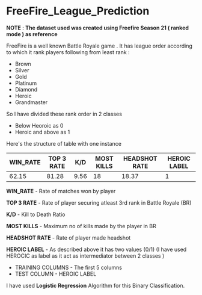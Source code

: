 # FreeFire_League_Prediction
__NOTE__ : __The dataset used was created using Freefire Season 21 ( ranked mode ) as reference__

FreeFire is a well known Battle Royale game . It has league order according to which it rank players
following from least rank : 
* Brown
* Silver
* Gold
* Platinum
* Diamond
* Heroic
* Grandmaster

So I have divided these rank order in 2 classes 
* Below Heoroic as 0
* Heroic and above as 1

Here's the structure of table with one instance 

WIN_RATE | TOP 3 RATE | K/D | MOST KILLS | HEADSHOT RATE |  HEROIC LABEL
-------- | ---------- | --- | --------- | ------------- | -------------
62.15 |	81.28 |	9.56 | 18 |	18.37 |	1

__WIN_RATE__  - Rate of matches won by player

__TOP 3 RATE__ - Rate of player securing atleast 3rd rank in Battle Royale (BR)

__K/D__ - Kill to Death Ratio

__MOST KILLS__ - Maximum no of kills made by the player in BR

__HEADSHOT RATE__ - Rate of player made headshot 

__HEROIC LABEL__ - As described above it has two values (0/1) (I have used HEROCIC as label as it act as intermediator between 2 classes )

* TRAINING COLUMNS - The first 5 columns
* TEST COLUMN - HEROIC LABEL

I have used __Logistic Regression__ Algorithm for this Binary Classification.
